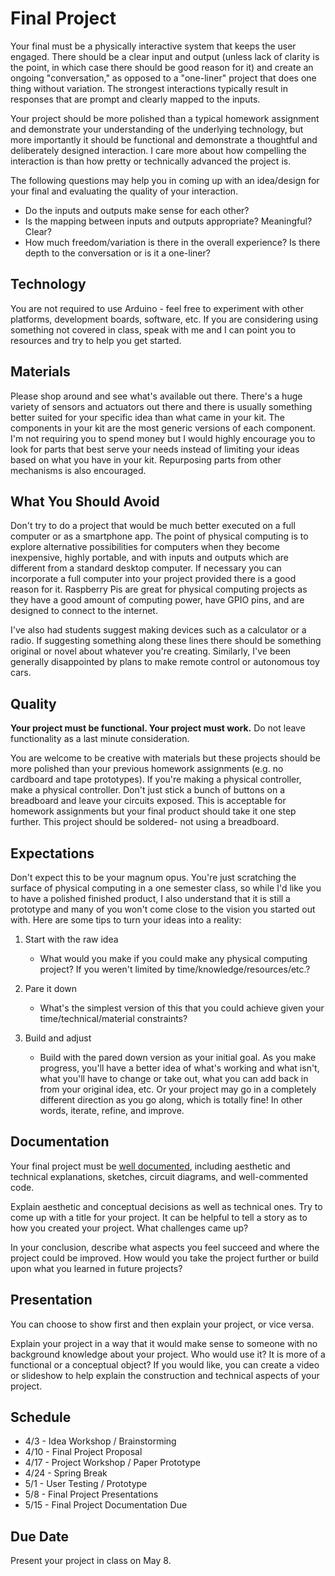 
# Final Project

Your final must be a physically interactive system that keeps the user engaged. There should be a clear input and output (unless lack of clarity is the point, in which case there should be good reason for it) and create an ongoing "conversation," as opposed to a "one-liner" project that does one thing without variation. The strongest interactions typically result in responses that are prompt and clearly mapped to the inputs.

Your project should be more polished than a typical homework assignment and demonstrate your understanding of the underlying technology, but more importantly it should be functional and demonstrate a thoughtful and deliberately designed interaction. I care more about how compelling the interaction is than how pretty or technically advanced the project is.

The following questions may help you in coming up with an idea/design for your final and evaluating the quality of your interaction.

* Do the inputs and outputs make sense for each other?
* Is the mapping between inputs and outputs appropriate? Meaningful? Clear?
* How much freedom/variation is there in the overall experience? Is there depth to the conversation or is it a one-liner?

## Technology

You are not required to use Arduino - feel free to experiment with other platforms, development boards, software, etc. If you are considering using something not covered in class, speak with me and I can point you to resources and try to help you get started.

## Materials

Please shop around and see what's available out there. There's a huge variety of sensors and actuators out there and there is usually something better suited for your specific idea than what came in your kit. The components in your kit are the most generic versions of each component. I'm not requiring you to spend money but I would highly encourage you to look for parts that best serve your needs instead of limiting your ideas based on what you have in your kit. Repurposing parts from other mechanisms is also encouraged.

## What You Should Avoid

Don't try to do a project that would be much better executed on a full computer or as a smartphone app. The point of physical computing is to explore alternative possibilities for computers when they become inexpensive, highly portable, and with inputs and outputs which are different from a standard desktop computer. If necessary you can incorporate a full computer into your project provided there is a good reason for it. Raspberry Pis are great for physical computing projects as they have a good amount of computing power, have GPIO pins, and are designed to connect to the internet.

I've also had students suggest making devices such as a calculator or a radio. If suggesting something along these lines there should be something original or novel about whatever you're creating. Similarly, I've been generally disappointed by plans to make remote control or autonomous toy cars.

## Quality

**Your project must be functional. Your project must work.** Do not leave functionality as a last minute consideration.  

You are welcome to be creative with materials but these projects should be more polished than your previous homework assignments (e.g. no cardboard and tape prototypes). If you're making a physical controller, make a physical controller. Don't just stick a bunch of buttons on a breadboard and leave your circuits exposed. This is acceptable for homework assignments but your final product should take it one step further. This project should be soldered- not using a breadboard.

## Expectations

Don't expect this to be your magnum opus. You're just scratching the surface of physical computing in a one semester class, so while I'd like you to have a polished finished product, I also understand that it is still a prototype and many of you won't come close to the vision you started out with. Here are some tips to turn your ideas into a reality:

1. Start with the raw idea
   * What would you make if you could make any physical computing project? If you weren't limited by time/knowledge/resources/etc.?

2. Pare it down
   * What's the simplest version of this that you could achieve given your time/technical/material constraints?

3. Build and adjust
   * Build with the pared down version as your initial goal. As you make progress, you'll have a better idea of what's working and what isn't, what you'll have to change or take out, what you can add back in from your original idea, etc. Or your project may go in a completely different direction as you go along, which is totally fine! In other words, iterate, refine, and improve.

## Documentation

Your final project must be [well documented](https://github.com/andydoro/IMA767_MEDP349_Fall2018/wiki/Documentation-Guidelines), including aesthetic and technical explanations, sketches, circuit diagrams, and well-commented code.  

Explain aesthetic and conceptual decisions as well as technical ones. Try to come up with a title for your project. It can be helpful to tell a story as to how you created your project. What challenges came up? 

In your conclusion, describe what aspects you feel succeed and where the project could be improved. How would you take the project further or build upon what you learned in future projects?

## Presentation

You can choose to show first and then explain your project, or vice versa.  

Explain your project in a way that it would make sense to someone with no background knowledge about your project. Who would use it? It is more of a functional or a conceptual object? If you would like, you can create a video or slideshow to help explain the construction and technical aspects of your project. 



## Schedule

* 4/3 - Idea Workshop / Brainstorming
* 4/10 - Final Project Proposal
* 4/17 - Project Workshop / Paper Prototype
* 4/24 - Spring Break
* 5/1 - User Testing / Prototype
* 5/8 - Final Project Presentations
* 5/15 - Final Project Documentation Due

## Due Date

Present your project in class on May 8.

